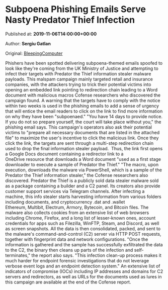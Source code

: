
# Subpoena Phishing Emails Serve Nasty Predator Thief Infection

Published at: **2019-11-06T14:00:00+00:00**

Author: **Sergiu Gatlan**

Original: [BleepingComputer](https://www.bleepingcomputer.com/news/security/subpoena-phishing-emails-serve-nasty-predator-thief-infection/)

Phishers have been spotted delivering subpoena-themed emails spoofed to look like they're coming from the UK Ministry of Justice and attempting to infect their targets with Predator the Thief information stealer malware payloads.
This malspam campaign mainly targeted retail and insurance companies, with the attackers trying to trick their potential victims into opening an embedded link pointing to redirection chain leading to a Word document with malicious macros Cofense researchers who discovered the campaign found.
A warning that the targets have to comply with the notice within two weeks is used in the phishing emails to add a sense of urgency that will entice the email readers to click on the link to find more information on why they have been "subpoenaed."
"You have 14 days to provide notice. If you do not so prepare yourself, the court will take place without you," the phishing email says.
This campaign's operators also ask their potential victims to "prepare all necessary documents that are listed in the attached file" to maximize the user's incentive to click the malicious link.
Once they click the link, the targets are sent through a multi-step redirection chain used to drop the final information stealer payload. 
Thus, the link first opens a Google Docs document containing a redirector link to a OneDrive resource that downloads a Word document "used as a first stage downloader to execute a sample of Predator the Thief."
"The macro, upon execution, downloads the malware via PowerShell, which is a sample of the Predator the Thief information stealer," the Cofense researchers also discovered.
Predator the Thief is a publicly sold data stealer malware sold as a package containing a builder and a C2 panel. Its creators also provide customer support services via Telegram channels.
After infecting a machine, this info stealer starts harvesting information from various folders including documents, and cryptocurrency .dat and .wallet Ethereum, Multibit, Electrum, Armory, Bytecoin, and Bitcoin files.
The malware also collects cookies from an extensive list of web browsers including Chrome, Firefox, and a long list of lesser-known ones, account credentials for apps such as Filezilla, WinFTP, Steam, and Discord, as well as screen snapshots.
All the data is then consolidated, packed, and sent to the malware's command-and-control (C2) server via HTTP POST requests, together with fingerprint data and network configurations.
"Once the information is gathered and the sample has successfully exfiltrated the data to the C2, the binary then cleans up parts of the infection and self-terminates," the report also says.
"This infection clean-up process makes it much harder for endpoint forensic investigations that do not leverage verbose event logs and an endpoint detection system."
An extensive list of indicators of compromise (IOCs) including IP addresses and domains for C2 servers and redirectors, as well as URLs for the documents used as lures in this campaign are available at the end of the Cofense report.
